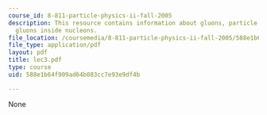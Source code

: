 ```yaml
---
course_id: 8-811-particle-physics-ii-fall-2005
description: This resource contains information about gluons, particle-antiparticle,
  gluons inside nucleons.
file_location: /coursemedia/8-811-particle-physics-ii-fall-2005/588e1b64f909ad64b083cc7e93e9df4b_lec3.pdf
file_type: application/pdf
layout: pdf
title: lec3.pdf
type: course
uid: 588e1b64f909ad64b083cc7e93e9df4b

---
```

None